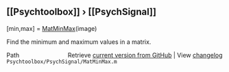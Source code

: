 ## [[Psychtoolbox]] &#8250; [[PsychSignal]]

[min,max] = [MatMinMax](MatMinMax)(image)  
  
Find the minimum and maximum values in a matrix.  




<div class="code_header" style="text-align:right;">
  <span style="float:left;">Path&nbsp;&nbsp;</span> <span class="counter">Retrieve <a href=
  "https://raw.github.com/Psychtoolbox-3/Psychtoolbox-3/beta/Psychtoolbox/PsychSignal/MatMinMax.m">current version from GitHub</a> | View <a href=
  "https://github.com/Psychtoolbox-3/Psychtoolbox-3/commits/beta/Psychtoolbox/PsychSignal/MatMinMax.m">changelog</a></span>
</div>
<div class="code">
  <code>Psychtoolbox/PsychSignal/MatMinMax.m</code>
</div>

